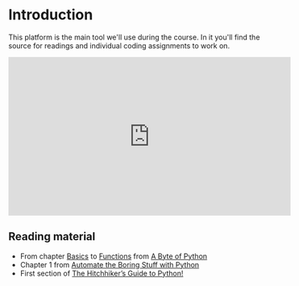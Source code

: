 # Introduction

This platform is the main tool we'll use during the course. In it you'll find the source for readings and individual coding assignments to work on.

<iframe width="560" height="315" src="https://www.youtube.com/embed/UMzqN7QzWo0" frameborder="0" allowfullscreen></iframe>

## Reading material

* From chapter [Basics](http://python.swaroopch.com/basics.html) to [Functions](http://python.swaroopch.com/functions.html) from [A Byte of Python](http://python.swaroopch.com/index.html)
* Chapter 1 from [Automate the Boring Stuff with Python](https://automatetheboringstuff.com/#toc)
* First section of [The Hitchhiker’s Guide to Python!](http://docs.python-guide.org/en/latest/#getting-started-with-python)
